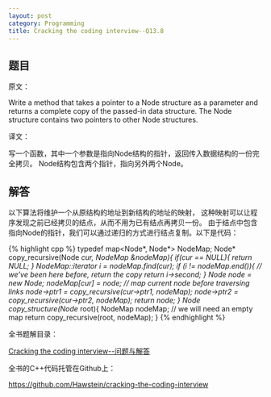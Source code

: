 ```yaml
---
layout: post
category: Programming
title: Cracking the coding interview--Q13.8
---
```


## 题目

原文：

Write a method that takes a pointer to a Node structure as a 
parameter and returns a complete copy of the passed-in data 
structure. The Node structure contains two pointers to other Node 
structures.

译文：

写一个函数，其中一个参数是指向Node结构的指针，返回传入数据结构的一份完全拷贝。
Node结构包含两个指针，指向另外两个Node。

## 解答

以下算法将维护一个从原结构的地址到新结构的地址的映射，
这种映射可以让程序发现之前已经拷贝的结点，从而不用为已有结点再拷贝一份。
由于结点中包含指向Node的指针，我们可以通过递归的方式进行结点复制。以下是代码：

{% highlight cpp %}
typedef map<Node*, Node*> NodeMap;
Node* copy_recursive(Node *cur, NodeMap &nodeMap){
    if(cur == NULL){
        return NULL;
    }
    NodeMap::iterator i = nodeMap.find(cur);
    if (i != nodeMap.end()){
        // we’ve been here before, return the copy
        return i->second;
    }
    Node *node = new Node;
    nodeMap[cur] = node; // map current node before traversing links
    node->ptr1 = copy_recursive(cur->ptr1, nodeMap);
    node->ptr2 = copy_recursive(cur->ptr2, nodeMap);
    return node;
}
Node* copy_structure(Node* root){
    NodeMap nodeMap; // we will need an empty map
    return copy_recursive(root, nodeMap);
}
{% endhighlight %}


全书题解目录：

[Cracking the coding interview--问题与解答](/posts/ctci-solutions-contents.html)

全书的C++代码托管在Github上：

<https://github.com/Hawstein/cracking-the-coding-interview>

